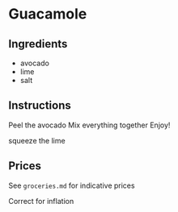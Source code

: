 # Guacamole
## Ingredients
* avocado
* lime
* salt
## Instructions
Peel the avocado
Mix everything together
Enjoy!

squeeze the lime
## Prices

See `groceries.md` for indicative prices

Correct for inflation

